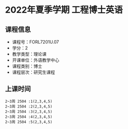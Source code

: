 # 2022年夏季学期 工程博士英语 






## 课程信息

- 课程号：FORL7201U.07
- 学分：2
- 教学类型：理论课
- 开课单位：外语教学中心
- 课程类别：博士
- 课程层次：研究生课程

## 上课时间

```
2~3周 2504 :1(2,3,4,5)
2~3周 2504 :2(2,3,4,5)
2~3周 2504 :3(2,3,4,5)
2~3周 2504 :4(2,3,4,5)
2~3周 2504 :5(2,3,4,5)
```

